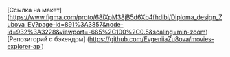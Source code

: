 [Ссылка на макет] (https://www.figma.com/proto/68iXpM38jB5d6Xb4fhdibi/Diploma_design_Zubova_EV?page-id=891%3A3857&node-id=932%3A3228&viewport=-665%2C100%2C0.5&scaling=min-zoom)  
[Репозиторий с бэкендом] (https://github.com/EvgeniiaZu8ova/movies-explorer-api)